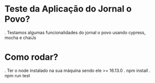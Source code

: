 # Teste da Aplicação do Jornal o Povo? 
. Testamos algumas funcionalidades do jornal o povo usando cypress, mocha e chaiJs

# Como rodar? 
. Ter o node instalado na sua máquina sendo ele >= 16.13.0
. npm install
. npm run test

